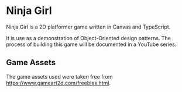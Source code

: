 # Ninja Girl

Ninja Girl is a 2D platformer game written in
Canvas and TypeScript.

It is use as a demonstration of Object-Oriented
design patterns. The process of building this
game will be documented in a YouTube series.

## Game Assets

The game assets used were taken free from
<https://www.gameart2d.com/freebies.html>.